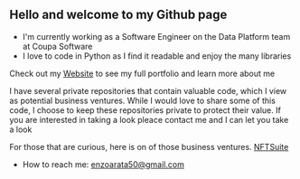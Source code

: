 ## Hello and welcome to my Github page

- I'm currently working as a Software Engineer on the Data Platform team at Coupa Software
- I love to code in Python as I find it readable and enjoy the many libraries

Check out my [Website](https://enzoarata.github.io/) to see my full portfolio and learn more about me

<p>I have several private repositories that contain valuable code, which I view as potential business ventures. While I would love to share some of this code, I choose to keep these repositories private to protect their value. If you are interested in taking a look pleace contact me and I can let you take a look</p>

For those that are curious, here is on of those business ventures. [NFTSuite](https://nftsuite.net/)



- How to reach me: enzoarata50@gmail.com

<!--
**EnzoArata/EnzoArata** is a ✨ _special_ ✨ repository because its `README.md` (this file) appears on your GitHub profile.

Here are some ideas to get you started:

- 🔭 I’m currently working on ...
- 🌱 I’m currently learning ...
- 👯 I’m looking to collaborate on ...
- 🤔 I’m looking for help with ...
- 💬 Ask me about ...
- 📫 How to reach me: ...
- 😄 Pronouns: ...
- ⚡ Fun fact: ...
-->
